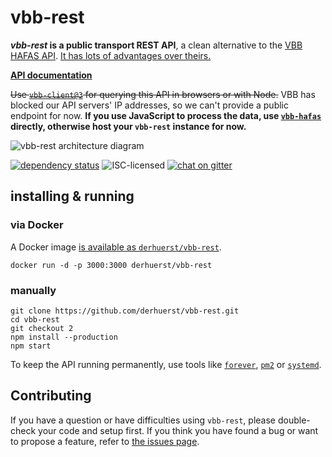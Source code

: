 # vbb-rest

***vbb-rest* is a public transport REST API**, a clean alternative to the [VBB HAFAS API](https://github.com/derhuerst/vbb-hafas). [It has lots of advantages over theirs.](docs/why.md)

**[API documentation](docs/index.md)**

~~Use [`vbb-client@3`](https://github.com/derhuerst/vbb-client) for querying this API in browsers or with Node.~~ VBB has blocked our API servers' IP addresses, so we can't provide a public endpoint for now. **If you use JavaScript to process the data, use [`vbb-hafas`](https://github.com/derhuerst/vbb-hafas) directly, otherwise host your `vbb-rest` instance for now.**

![vbb-rest architecture diagram](https://rawgit.com/derhuerst/vbb-rest/master/architecture.svg)

[![dependency status](https://img.shields.io/david/derhuerst/vbb-rest.svg)](https://david-dm.org/derhuerst/vbb-rest)
![ISC-licensed](https://img.shields.io/github/license/derhuerst/vbb-rest.svg)
[![chat on gitter](https://badges.gitter.im/derhuerst.svg)](https://gitter.im/derhuerst)


## installing & running

### via Docker

A Docker image [is available as `derhuerst/vbb-rest`](https://hub.docker.com/r/derhuerst/vbb-rest).

```shell
docker run -d -p 3000:3000 derhuerst/vbb-rest
```

### manually

```shell
git clone https://github.com/derhuerst/vbb-rest.git
cd vbb-rest
git checkout 2
npm install --production
npm start
```

To keep the API running permanently, use tools like [`forever`](https://github.com/foreverjs/forever#forever), [`pm2`](http://pm2.keymetrics.io) or [`systemd`](https://wiki.debian.org/systemd).


## Contributing

If you have a question or have difficulties using `vbb-rest`, please double-check your code and setup first. If you think you have found a bug or want to propose a feature, refer to [the issues page](https://github.com/derhuerst/vbb-rest/issues).

